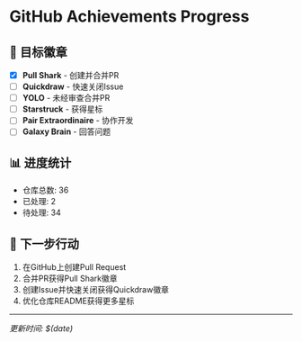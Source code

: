 # GitHub Achievements Progress

## 🎯 目标徽章

- [x] **Pull Shark** - 创建并合并PR
- [ ] **Quickdraw** - 快速关闭Issue
- [ ] **YOLO** - 未经审查合并PR
- [ ] **Starstruck** - 获得星标
- [ ] **Pair Extraordinaire** - 协作开发
- [ ] **Galaxy Brain** - 回答问题

## 📊 进度统计

- 仓库总数: 36
- 已处理: 2
- 待处理: 34

## 🚀 下一步行动

1. 在GitHub上创建Pull Request
2. 合并PR获得Pull Shark徽章
3. 创建Issue并快速关闭获得Quickdraw徽章
4. 优化仓库README获得更多星标

---
*更新时间: $(date)*
